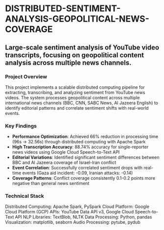 # DISTRIBUTED-SENTIMENT-ANALYSIS-GEOPOLITICAL-NEWS-COVERAGE
## Large-scale sentiment analysis of YouTube video transcripts, focusing on geopolitical content analysis across multiple news channels.

### Project Overview
This project implements a scalable distributed computing pipeline for extracting, transcribing, and analyzing sentiment from YouTube news videos. The system processes geopolitical content across multiple international news channels (BBC, CNN, SABC News, Al Jazeera English) to identify editorial patterns and correlate sentiment shifts with real-world events.

### Key Findings 
- **Performance Optimization**: Achieved 66% reduction in processing time (96s → 32.56s) through distributed computing with Apache Spark
- **High Transcription Accuracy**: 88.74% accuracy for single-reporter news videos using Google Cloud Speech-to-Text API
- **Editorial Variations**: Identified significant sentiment differences between BBC and Al Jazeera coverage of Israel-Iran conflict
- **Event Correlation**: Successfully correlated sentiment drops with real-time events (Gaza aid incident: -0.09, Iranian attacks: -0.14)
- **Coverage Patterns**: Conflict coverage consistently 0.1-0.2 points more negative than general news sentiment

### Technical Stack
Distributed Computing: Apache Spark, PySpark
Cloud Platform: Google Cloud Platform (GCP)
APIs: YouTube Data API v3, Google Cloud Speech-to-Text API
NLP Libraries: TextBlob, NLTK
Data Processing: Python, pandas
Visualization: matplotlib, seaborn
Audio Processing: pytube, pydub
